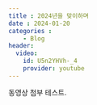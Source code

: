 ```yaml
---
title : 2024년을 맞이하며
date : 2024-01-20
categories : 
    - Blog
header:
  video:
    id: U5n2YHVh-_4
    provider: youtube
---
```

동영상 첨부 테스트.